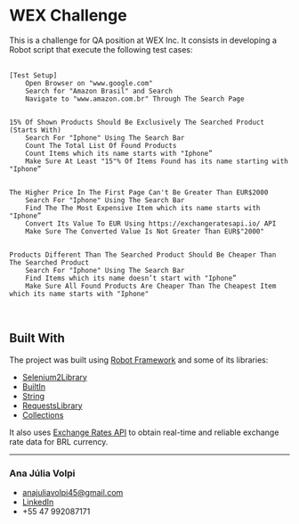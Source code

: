 # WEX Challenge


This is a challenge for QA position at WEX Inc. It consists in developing a Robot script that execute the following test cases:  
<br>

```
[Test Setup]
	Open Browser on "www.google.com"
	Search for "Amazon Brasil" and Search
	Navigate to "www.amazon.com.br" Through The Search Page


15% Of Shown Products Should Be Exclusively The Searched Product (Starts With)
	Search For "Iphone" Using The Search Bar
	Count The Total List Of Found Products
    Count Items which its name starts with "Iphone”
	Make Sure At Least "15"% Of Items Found has its name starting with "Iphone”


The Higher Price In The First Page Can't Be Greater Than EUR$2000
	Search For "Iphone" Using The Search Bar
	Find The The Most Expensive Item which its name starts with "Iphone”
	Convert Its Value To EUR Using https://exchangeratesapi.io/ API
	Make Sure The Converted Value Is Not Greater Than EUR$"2000"


Products Different Than The Searched Product Should Be Cheaper Than The Searched Product
	Search For "Iphone" Using The Search Bar
	Find Items which its name doesn’t start with "Iphone”
	Make Sure All Found Products Are Cheaper Than The Cheapest Item which its name starts with "Iphone"
```
<br>

## Built With

The project was built using [Robot Framework](https://github.com/robotframework/robotframework) and some of its libraries:

* [Selenium2Library](https://robotframework.org/Selenium2Library/Selenium2Library.html)
* [BuiltIn](https://robotframework.org/robotframework/latest/libraries/BuiltIn.html)
* [String](https://robotframework.org/robotframework/latest/libraries/String.html)
* [RequestsLibrary](https://github.com/MarketSquare/robotframework-requests)
* [Collections](https://robotframework.org/robotframework/latest/libraries/Collections.html)
  
It also uses [Exchange Rates API](https://exchangeratesapi.io/) to obtain real-time and reliable  exchange rate data for BRL currency.


---
### Ana Júlia Volpi

* anajuliavolpi45@gmail.com
* [LinkedIn](http://linkedin.com/in/ana-julia-volpi/)
* +55 47 992087171
